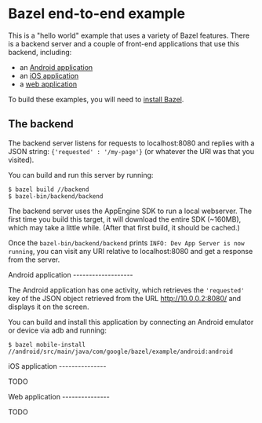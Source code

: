 Bazel end-to-end example
========================

This is a "hello world" example that uses a variety of Bazel features. There is
a backend server and a couple of front-end applications that use this backend,
including:

* an [Android application](#android-app)
* an [iOS application](#ios-app)
* a [web application](#web-app)

To build these examples, you will need to
[install Bazel](http://bazel.io/docs/install.html).

The backend
-----------

The backend server listens for requests to localhost:8080 and replies with a
JSON string: `{'requested' : '/my-page'}` (or whatever the URI was that you
visited).

You can build and run this server by running:

```
$ bazel build //backend
$ bazel-bin/backend/backend
```

The backend server uses the AppEngine SDK to run a local webserver. The first
time you build this target, it will download the entire SDK (~160MB), which
may take a little while. (After that first build, it should be cached.)

Once the `bazel-bin/backend/backend` prints
`INFO: Dev App Server is now running`, you can visit any URI relative to
localhost:8080 and get a response from the server.

<a name="android-app" />
Android application
-------------------

The Android application has one activity, which retrieves the `'requested'` key
of the JSON object retrieved from the URL http://10.0.0.2:8080/ and displays it
on the screen.

You can build and install this application by connecting an Android emulator or
device via adb and running:

```
$ bazel mobile-install //android/src/main/java/com/google/bazel/example/android:android
```

<a name="ios-app" />
iOS application
---------------

TODO

<a name="web-app" />
Web application
---------------

TODO
